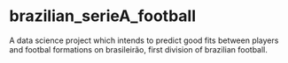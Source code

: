 # brazilian_serieA_football
A data science project which intends to predict good fits between players and footbal formations on brasileirão, first division of brazilian football.
